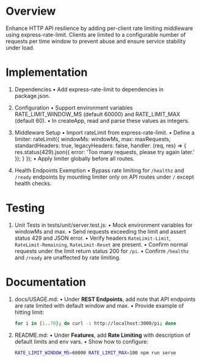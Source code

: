 # Overview

Enhance HTTP API resilience by adding per-client rate limiting middleware using express-rate-limit. Clients are limited to a configurable number of requests per time window to prevent abuse and ensure service stability under load.

# Implementation

1. Dependencies
   • Add express-rate-limit to dependencies in package.json.

2. Configuration
   • Support environment variables RATE_LIMIT_WINDOW_MS (default 60000) and RATE_LIMIT_MAX (default 60).
   • In createApp, read and parse these values as integers.

3. Middleware Setup
   • Import rateLimit from express-rate-limit.
   • Define a limiter: rateLimit({
       windowMs: windowMs,
       max: maxRequests,
       standardHeaders: true,
       legacyHeaders: false,
       handler: (req, res) => {
         res.status(429).json({ error: 'Too many requests, please try again later.' });
       }
     });
   • Apply limiter globally before all routes.

4. Health Endpoints Exemption
   • Bypass rate limiting for `/healthz` and `/ready` endpoints by mounting limiter only on API routes under `/` except health checks.

# Testing

1. Unit Tests in tests/unit/server.test.js:
   • Mock environment variables for windowMs and max.
   • Send requests exceeding the limit and assert status 429 and JSON error.
   • Verify headers `RateLimit-Limit`, `RateLimit-Remaining`, `RateLimit-Reset` are present.
   • Confirm normal requests under the limit return status 200 for `/pi`.
   • Confirm `/healthz` and `/ready` are unaffected by rate limiting.

# Documentation

1. docs/USAGE.md:
   • Under **REST Endpoints**, add note that API endpoints are rate limited with default window and max.
   • Provide example of hitting limit:
     ```bash
     for i in {1..70}; do curl -i http://localhost:3000/pi; done
     ```

2. README.md:
   • Under **Features**, add **Rate Limiting** with description of default limits and env vars.
   • Show how to configure:
     ```bash
     RATE_LIMIT_WINDOW_MS=60000 RATE_LIMIT_MAX=100 npm run serve
     ```